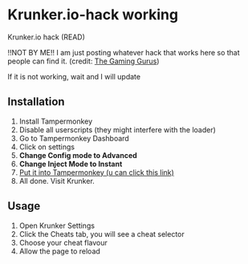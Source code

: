 # Krunker.io-hack working
Krunker.io hack (READ)

!!NOT BY ME!!  I am just posting whatever hack that works here so that people can find it. (credit: [The Gaming Gurus](https://forum.sys32.dev/d/1-krunker-cheat-loader))

If it is not working, wait and I will update


## Installation
1. Install Tampermonkey
2. Disable all userscripts (they might interfere with the loader)
3. Go to Tampermonkey Dashboard
4. Click on settings
5. **Change Config mode to Advanced**
6. **Change Inject Mode to Instant**
7. [Put it into Tampermonkey (u can click this link)](https://github.com/disagreeing/Krunker.io-hack/raw/main/Script%20(put%20in%20tampermonkey).user.js)
8. All done. Visit Krunker.

## Usage
1. Open Krunker Settings
2. Click the Cheats tab, you will see a cheat selector
3. Choose your cheat flavour
4. Allow the page to reload
